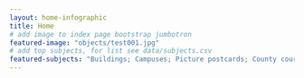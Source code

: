 ```yaml
---
layout: home-infographic
title: Home
# add image to index page bootstrap jumbotron
featured-image: "objects/test001.jpg"
# add top subjects, for list see data/subjects.csv
featured-subjects: "Buildings; Campuses; Picture postcards; County courthouses; Farms; Schools"
---
```


